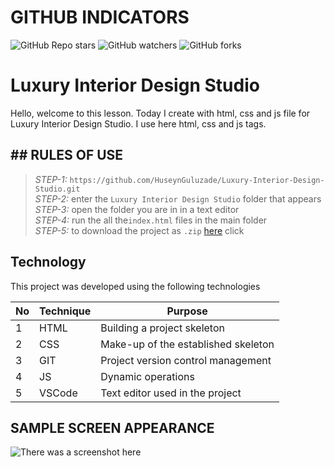 # GITHUB INDICATORS

![GitHub Repo stars](https://img.shields.io/github/stars/HuseynGuluzade/Netflix?style=for-the-badge)
![GitHub watchers](https://img.shields.io/github/watchers/HuseynGuluzade/Netflix?style=for-the-badge)
![GitHub forks](https://img.shields.io/github/forks/HuseynGuluzade/Netflix?style=for-the-badge)

  # Luxury Interior Design Studio

Hello, welcome to this lesson. Today I create with html, css and js file for Luxury Interior Design Studio. I use here html, css and js tags.

## ## RULES OF USE

> *STEP-1:* `https://github.com/HuseynGuluzade/Luxury-Interior-Design-Studio.git` <br/>
> *STEP-2:*  enter the `Luxury Interior Design Studio` folder that appears <br/>
> *STEP-3:*  open the folder you are in in a text editor <br/>
> *STEP-4:*  run the  all the`index.html` files in the main folder <br/>
> *STEP-5:*  to download the project as `.zip`  [here](https://github.com/HuseynGuluzade/Netflix/archive/refs/heads/master.zip) click <br/>


## Technology

This project was developed using the following technologies

| No | Technique | Purpose |
| - | ---------- | --------------------- |
| 1 | HTML | Building a project skeleton |
| 2 | CSS |  Make-up of the established skeleton |
| 3 | GIT |  Project version control management |
| 4 | JS |   Dynamic operations |
| 5 | VSCode | Text editor used in the project |


## SAMPLE SCREEN APPEARANCE

![There was a screenshot here](./screen_1.jpg)
